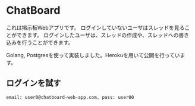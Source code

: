 # ChatBoard

これは掲示板Webアプリです。
ログインしていないユーザはスレッドを見ることができます。
ログインしたユーザは、スレッドの作成や、スレッドへの書き込みを行うことができます。

Golang, Postgresを使って実装しました。Herokuを用いて公開を行っています。


## ログインを試す

`email: user0@chatboard-web-app.com, pass: user00`

